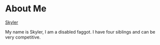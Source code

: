 # About Me

[Skyler](README.md)

My name is Skyler, I am a disabled faggot. I have four siblings and can be very competitive. 